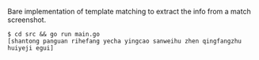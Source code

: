 Bare implementation of template matching to extract the info from a match screenshot.

```
$ cd src && go run main.go
[shantong panguan rihefang yecha yingcao sanweihu zhen qingfangzhu huiyeji egui]
```
